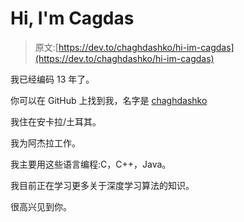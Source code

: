 # Hi, I'm Cagdas

> 原文:[https://dev.to/chaghdashko/hi-im-cagdas](https://dev.to/chaghdashko/hi-im-cagdas)

我已经编码 13 年了。

你可以在 GitHub 上找到我，名字是 [chaghdashko](https://github.com/chaghdashko)

我住在安卡拉/土耳其。

我为阿杰拉工作。

我主要用这些语言编程:C，C++，Java。

我目前正在学习更多关于深度学习算法的知识。

很高兴见到你。